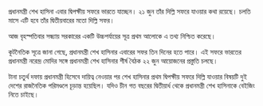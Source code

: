 প্রধানমন্ত্রী শেখ হাসিনা এবার দ্বিপক্ষীয় সফরে ভারতে যাচ্ছেন। ২১ জুন তাঁর দিল্লি সফরে যাওয়ার কথা রয়েছে। চলতি মাসে এটি হবে তাঁর দ্বিতীয়বারের মতো দিল্লি সফর।

আজ বৃহস্পতিবার সন্ধ্যায় সরকারের একটি উচ্চপর্যায়ের সূত্র প্রথম আলোকে এ তথ্য নিশ্চিত করেছে।

কূটনৈতিক সূত্রে জানা গেছে, প্রধানমন্ত্রী শেখ হাসিনার এবারের সফর তিন দিনের হতে পারে। এই সফরে ভারতের প্রধানমন্ত্রী নরেন্দ্র মোদির সঙ্গে প্রধানমন্ত্রী শেখ হাসিনার শীর্ষ বৈঠক ২২ জুন আয়োজনের প্রস্তুতি চলছে।

টানা চতুর্থ দফায় প্রধানমন্ত্রী হিসেবে দায়িত্ব নেওয়ার পর শেখ হাসিনার প্রথম দ্বিপক্ষীয় সফরে দিল্লি যাওয়ার বিষয়টি দুই দেশের রাজনৈতিক পরিমণ্ডলে চূড়ান্ত হয়েছিল। যদিও চীন গত বছরের দ্বিতীয়ার্ধ থেকে প্রধানমন্ত্রী শেখ হাসিনাকে বেইজিং নিতে চাইছে।
